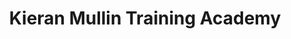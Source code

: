 ---
title: "Kieran Mullin Training Academy"
url: /derby/kieran-mullin-training-academy/
shop: hairdresser
---